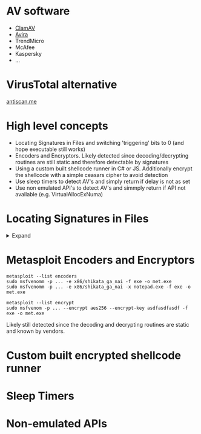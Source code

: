 # AV software
* [ClamAV](https://www.clamav.net/)
* [Avira](https://www.avira.com/)
* TrendMicro
* McAfee
* Kaspersky
* ...

# VirusTotal alternative
[antiscan.me](https://antiscan.me)

# High level concepts
* Locating Signatures in Files and switching 'triggering' bits to 0 (and hope executable still works)
* Encoders and Encryptors. Likely detected since decoding/decrypting routines are still static and therefore detectable by signatures
* Using a custom built shellcode runner in C# or JS. Additionally encrypt the shellcode with a simple ceasars cipher to avoid detection
* Use sleep timers to detect AV's and simply return if delay is not as set
* Use non emulated API's to detect AV's and simmply return if API not available (e.g. VirtualAllocExNuma)

# Locating Signatures in Files
<details>
  <summary>Expand</summary>
Free AV products: ClamAV, Avira

We must determine the exact bytes that are triggering detection. For this we cut the binary into smaller pieces and scan them.
For this we use a PowerShell function [Find-AVSignature](http://obscuresecurity.blogspot.com/2012/12/finding-simple-av-signatures-with.html):

```powershell
function Find-AVSignature {
<#
.SYNOPSIS

    Find-AVSignature

    Locates single Byte AV signatures utilizing the same method as DSplit from "class101" on heapoverflow.com

    Authors: Chris Campbell (@obscuresec) & Matt Graeber (@mattifestation)
    License: BSD 3-Clause

.DESCRIPTION

    A script to locate tiny AV signatures.

.PARAMETER Startbyte

    Specifies the first byte to begin splitting on.

.PARAMETER Endbyte

    Specifies the last byte to split on.

.PARAMETER Interval

    Specifies the interval size to split with.

.PARAMETER Path

    Specifies the path to the binary you want tested.

.PARAMETER OutPath

    Optionally specifies the directory to write the binaries to.
    
.PARAMETER Force

    Forces the script to continue without confirmation.    

.EXAMPLE

    PS C:\> Find-AVSignature -Startbyte 0 -Endbyte max -Interval 10000 -Path c:\test\exempt\nc.exe 
    PS C:\> Find-AVSignature -StartByte 10000 -EndByte 20000 -Interval 1000 -Path C:\test\exempt\nc.exe -OutPath c:\test\output\run2 -Verbose
    PS C:\> Find-AVSignature -StartByte 16000 -EndByte 17000 -Interval 100 -Path C:\test\exempt\nc.exe -OutPath c:\test\output\run3 -Verbose
    PS C:\> Find-AVSignature -StartByte 16800 -EndByte 16900 -Interval 10 -Path C:\test\exempt\nc.exe -OutPath c:\test\output\run4 -Verbose
    PS C:\> Find-AVSignature -StartByte 16890 -EndByte 16900 -Interval 1 -Path C:\test\exempt\nc.exe -OutPath c:\test\output\run5 -Verbose

.NOTES

    Several of the versions of "DSplit.exe" available on the internet contain malware.

.LINK

    http://obscuresecurity.blogspot.com/2012/12/finding-simple-av-signatures-with.html
    https://github.com/mattifestation/PowerSploit
    http://www.exploit-monday.com/
    http://heapoverflow.com/f0rums/project.php?issueid=34&filter=changes&page=2
#>

[CmdletBinding()] Param(
        [Parameter(Mandatory = $True)] [Int32] $StartByte,
        [Parameter(Mandatory = $True)] [String] $EndByte,
        [Parameter(Mandatory = $True)] [Int32] $Interval,
        [Parameter(Mandatory = $False)] [String] $Path = ($pwd.path),
        [Parameter(Mandatory = $False)] [String] $OutPath = ($pwd),
        [Switch] $Force = $False
    )

    #test variables
    if (!(Test-Path $Path)) {Throw "File path not found"}
    $Response = $True
    if (!(Test-Path $OutPath)) {}
        if ( $Force -or ( $Response = $psCmdlet.ShouldContinue("The `"$OutPath`" does not exist! Do you want to create the directory?",""))){new-item ($OutPath)-type directory}
    if (!$Response) {Throw "Output path not found"}
    if (!(Get-ChildItem $Path).Exists) {Throw "File not found"}
    [Int32] $FileSize = (Get-ChildItem $Path).Length
    if ($StartByte -gt ($FileSize - 1) -or $StartByte -lt 0) {Throw "StartByte range must be between 0 and $Filesize"}
    [Int32] $MaximumByte = (($FileSize) - 1)
    if ($EndByte -ceq "max") {$EndByte = $MaximumByte}
    if ($EndByte -gt $FileSize -or $EndByte -lt 0) {Throw "EndByte range must be between 0 and $Filesize"}

    #read in byte array
    [Byte[]] $FileByteArray = [System.IO.File]::ReadAllBytes($Path)

    #find the filename for the output name
    [String] $FileName = (Split-Path $Path -leaf).Split('.')[0]

    #Calculate the number of binaries
    [Int32] $ResultNumber = [Math]::Floor(($EndByte - $StartByte) / $Interval)
    if (((($EndByte - $StartByte) % $Interval)) -gt 0) {$ResultNumber = ($ResultNumber + 1)}
    
    #Prompt user to verify parameters to avoid writing binaries to the wrong directory
    $Response = $True
    if ( $Force -or ( $Response = $psCmdlet.ShouldContinue("This script will result in $ResultNumber binaries being written to `"$OutPath`"!",
             "Do you want to continue?"))){}
    if (!$Response) {Return}
    
    Write-Verbose "This script will now write $ResultNumber binaries to `"$OutPath`"." 
    [Int32] $Number = [Math]::Floor($Endbyte/$Interval)
        
        #write out the calculated number of binaries
        [Int32] $i = 0
        for ($i -eq 0; $i -lt $ResultNumber; $i++)
        {
            [Int32] $SplitByte = (($StartByte) + (($Interval) * ($i)))
            Write-Verbose "Byte 0 -> $($SplitByte)"
            [IO.File]::WriteAllBytes((Join-Path $OutPath "$($FileName)_$($SplitByte).bin"), $FileByteArray[0..($SplitByte)])
        }
        
        #Write out the final binary
        [IO.File]::WriteAllBytes((Join-Path $OutPath "$($FileName)_$($EndByte).bin"), $FileByteArray[0..($EndByte)])
        Write-Verbose "Byte 0 -> $($EndByte)"
        Write-Verbose "Files written to disk. Flushing memory."
        
        #During testing using large binaries, memory usage was excessive so lets fix that
        [System.GC]::Collect()
        Write-Verbose "Completed!"
}

```


First import it:

```powershell
Import-Module .\Find-AVSignature.ps1

```

The Interval parameter is used to specify the size of each individual segment of the file. This value is dependent on the size of the executable.
We will set each segment to 10000 bytes.

```
Find-AVSignature -StartByte 0 -EndByte max -Interval 10000 -Path C:\Tools\met.exe -OutPath C:\Tools\avtest1 -Verbose -Force
```

Next run AV Scan against created folder avtest1
Let's assume the segment from 0 to 10000 is ok and the following are flagged as malicious.
Next adjust start and end bytes as well as the interval (getting smaller)

```powershell
Find-AVSignature -StartByte 10000 -EndByte 20000 -Interval 1000 -Path C:\Tools\met.exe -OutPath C:\Tools\avtest2 -Verbose -Force
```
Repeat the step until you find the exact byte that triggers AV.
Set this byte to 0 with the following scripts:


PowerShell:
```powershell
$bytes  = [System.IO.File]::ReadAllBytes("C:\Tools\met.exe")
$bytes[18867] = 0
[System.IO.File]::WriteAllBytes("C:\Tools\met_mod.exe", $bytes)
```
Python (not tested, generated with ChatGPT):
```python
source_path = r"C:\Tools\met.exe"
destination_path = r"C:\Tools\met_mod.exe"

# Read all bytes from the source file
with open(source_path, "rb") as f:
    bytes = bytearray(f.read())

# Modify the byte at index 18867 to 0
bytes[18867] = 0

# Write the modified bytes to the destination file
with open(destination_path, "wb") as f:
    f.write(bytes)

print("File modification complete.")

```
Repeat the last step to verify that AV does not detect the segment anymore.
Afterwards, take the modified binary and repeat all over to check if there are other bytes that trigger AV.
After finding all bytes to evade detection, the file is still detected by AV. We can evade this by changing the last byte at offset 73801.
Changing it to 0x00 does not produce a clean scan, but changing it to 0xFF does. 

```powershell
$bytes  = [System.IO.File]::ReadAllBytes("C:\Tools\met.exe")
$bytes[18867] = 0
$bytes[18987] = 0
$bytes[73801] = 0xFF
[System.IO.File]::WriteAllBytes("C:\Tools\met_mod.exe", $bytes)
```

</details>


# Metasploit Encoders and Encryptors

```
metasploit --list encoders
sudo msfvenomm -p ... -e x86/shikata_ga_nai -f exe -o met.exe
sudo msfvenomm -p ... -e x86/shikata_ga_nai -x notepad.exe -f exe -o met.exe

metasploit --list encrypt
sudo msfvenom -p ... --encrypt aes256 --encrypt-key asdfasdfasdf -f exe -o met.exe
```

Likely still detected since the decoding and decrypting routines are static and known by vendors.

# Custom built encrypted shellcode runner

# Sleep Timers

# Non-emulated APIs
